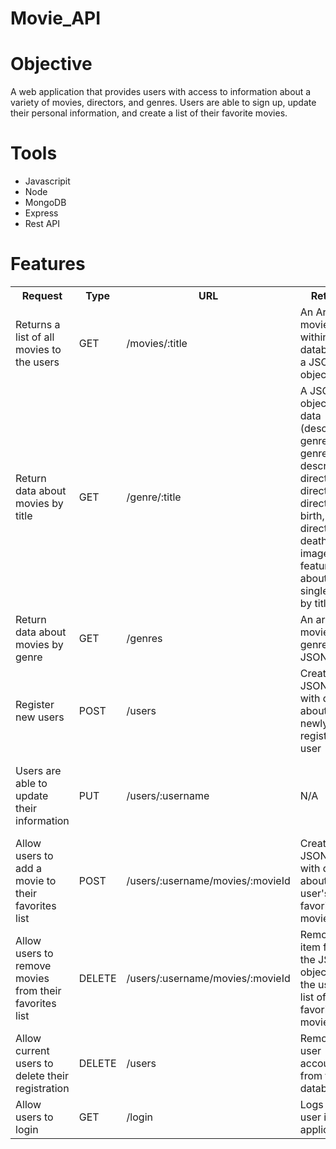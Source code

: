 # Movie_API
 
 <h1>Objective</h1>
    <p>A web application that provides users with access to information about a variety of movies, directors, and genres. Users are able to sign up, update their personal information, and create a list of their favorite movies.</p>
    
  <h1>Tools</h1>
  <ul>
 <li>Javascripit</li>
 <li>Node</li>
 <li>MongoDB</li>
 <li>Express</li>
 <li>Rest API</li>
  </ul>
    
  <h1>Features</h1>
  <table>
    <tr>
      <th>Request</th>
      <th>Type</th>
      <th>URL</th>
      <th>Returns</th>
      <th>Example</th>
      <th>Message</th>
    </tr>
    <tr>
      <td>Returns a list of all movies to the users</td>
      <td>GET</td>
      <td>/movies/:title</td>
      <td>An Array of movies within the database as a JSON object</td>
      <td>N/A</td>
      <td>N/A</td>
    </tr>
    <tr>
      <td>Return data about movies by title</td>
      <td>GET</td>
      <td>/genre/:title</td>
      <td>A JSON object with data (description, genre, genre description, director, director bio, director birth, director death, imagepath, featured) about a single movie by title</td>
      <td>Example</td>
      <td>N/A</td>
    </tr>
    <tr>
      <td>Return data about movies by genre</td>
      <td>GET</td>
      <td>/genres</td>
      <td>An array of movies by genre as a JSON object</td>
      <td>N/A</td>
      <td>N/A</td>
    </tr>
    <tr>
      <td>Register new users</td>
      <td>POST</td>
      <td>/users</td>
      <td>Create a JSON object with data about a newly registered user</td>
      <td>{ name: "John Doe" username: "johndoe123" email: "johndoe@example.com" password: "abcd123"  birthday: "01/01/01" }</td>
      <td>New User has been registered</td>
    </tr>
    <tr>
      <td>Users are able to update their information</td>
      <td>PUT</td>
      <td>/users/:username</td>
      <td>N/A</td>
      <td>{ name: "John Doe" username: "johndoe123" email: "johndoe@example.com" password: "efgh456"  birthday: "01/01/01" }</td>
      <td>User information has been updated</td>
    </tr>
    <tr>
      <td>Allow users to add a movie to their favorites list</td>
      <td>POST</td>
      <td>/users/:username/movies/:movieId</td>
      <td>Create a JSON object with data about a user's favorite movies</td>
      <td>N/A</td>
      <td>Movie has been added to user favorites</td>
    </tr>
    <tr>
      <td>Allow users to remove movies from their favorites list</td>
      <td>DELETE</td>
      <td>/users/:username/movies/:movieId</td>
      <td>Removes an item from the JSON object with the user's list of favorite movies</td>
      <td>N/A</td>
      <td>Movie has been removed from favorites</td>
    </tr>
    <tr>
      <td>Allow current users to delete their registration</td>
      <td>DELETE</td>
      <td>/users</td>
      <td>Removes a user account from the database</td>
      <td>N/A</td>
      <td>Your account was successfully deleted</td>
    </tr>
    <tr>
      <td>
        Allow users to login
      </td>
      <td>GET</td>
      <td>/login</td>
      <td>Logs the user into the application</td>
      <td>N/A</td>
      <td>N/A</td>
    </tr>
  </table>
  
 
